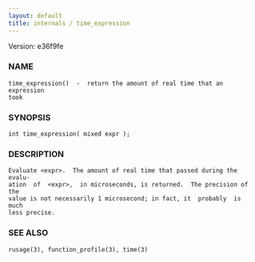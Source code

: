 ```yaml
---
layout: default
title: internals / time_expression
---
```


Version: e36f9fe




### NAME
    time_expression()  -  return the amount of real time that an expression
    took


### SYNOPSIS
    int time_expression( mixed expr );


### DESCRIPTION
    Evaluate <expr>.  The amount of real time that passed during the evalu‐
    ation  of  <expr>,  in microseconds, is returned.  The precision of the
    value is not necessarily 1 microsecond; in fact, it  probably  is  much
    less precise.


### SEE ALSO
    rusage(3), function_profile(3), time(3)



